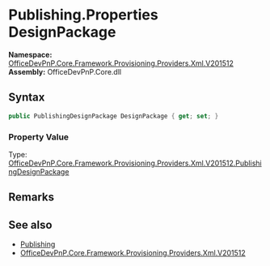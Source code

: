 # Publishing.Properties DesignPackage
  

**Namespace:** [OfficeDevPnP.Core.Framework.Provisioning.Providers.Xml.V201512](OfficeDevPnP.Core.Framework.Provisioning.Providers.Xml.V201512.md)  
**Assembly:** OfficeDevPnP.Core.dll  
## Syntax
```C#
public PublishingDesignPackage DesignPackage { get; set; }
```

### Property Value
Type: [OfficeDevPnP.Core.Framework.Provisioning.Providers.Xml.V201512.PublishingDesignPackage](OfficeDevPnP.Core.Framework.Provisioning.Providers.Xml.V201512.PublishingDesignPackage.md)  

## Remarks 

## See also
- [Publishing](OfficeDevPnP.Core.Framework.Provisioning.Providers.Xml.V201512.Publishing.md) 
- [OfficeDevPnP.Core.Framework.Provisioning.Providers.Xml.V201512](OfficeDevPnP.Core.Framework.Provisioning.Providers.Xml.V201512.md) 
